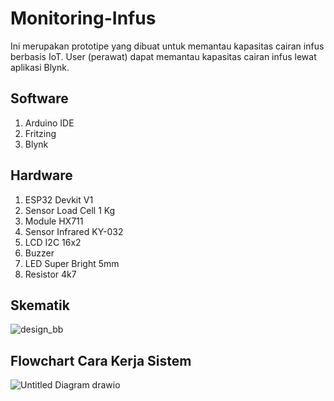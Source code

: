 # Monitoring-Infus
Ini merupakan prototipe yang dibuat untuk memantau kapasitas cairan infus berbasis IoT. User (perawat) dapat memantau kapasitas cairan infus lewat aplikasi Blynk. 

## Software
1. Arduino IDE
2. Fritzing
3. Blynk 
   
## Hardware
1. ESP32 Devkit V1
2. Sensor Load Cell 1 Kg
3. Module HX711
4. Sensor Infrared KY-032
5. LCD I2C 16x2
6. Buzzer
7. LED Super Bright 5mm
8. Resistor 4k7

## Skematik
![design_bb](https://github.com/sigitakbar34/Monitoring-Infus/assets/89894719/2c20afe0-7b19-448c-905f-5c8a2e1e4657)

## Flowchart Cara Kerja Sistem
![Untitled Diagram drawio](https://github.com/sigitakbar34/Monitoring-Infus/assets/89894719/072396c6-2eb5-4a60-a07a-9dcb0a79c021)

